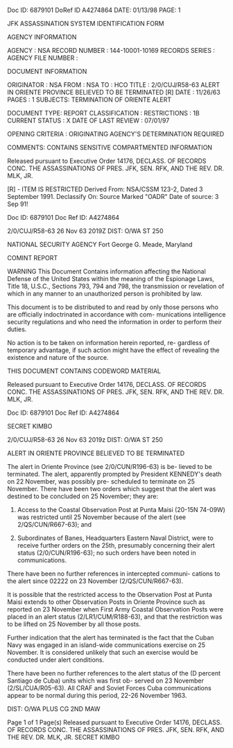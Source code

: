 Doc ID: 6879101 DoRef ID A4274864 DATE: 01/13/98
PAGE: 1

JFK ASSASSINATION SYSTEM
IDENTIFICATION FORM

AGENCY INFORMATION

AGENCY : NSA
RECORD NUMBER : 144-10001-10169
RECORDS SERIES :
AGENCY FILE NUMBER :

DOCUMENT INFORMATION

ORIGINATOR : NSA
FROM : NSA
TO : HCO
TITLE :
2/0/CUJ/R58-63 ALERT IN ORIENTE PROVINCE BELIEVED TO BE TERMINATED [R]
DATE : 11/26/63
PAGES : 1
SUBJECTS:
TERMINATION OF ORIENTE ALERT

DOCUMENT TYPE: REPORT
CLASSIFICATION :
RESTRICTIONS : 1B
CURRENT STATUS : X
DATE OF LAST REVIEW : 07/01/97

OPENING CRITERIA :
ORIGINATING AGENCY'S DETERMINATION REQUIRED

COMMENTS:
CONTAINS SENSITIVE COMPARTMENTED INFORMATION

Released pursuant to Executive Order 14176, DECLASS. OF RECORDS CONC. THE ASSASSINATIONS OF PRES. JFK, SEN.
RFK, AND THE REV. DR. MLK, JR.

[R] - ITEM IS RESTRICTED Derived From: NSA/CSSM 123-2,
Dated 3 September 1991.
Declassify On: Source Marked "OADR"
Date of source: 3 Sep 91!

Doc ID: 6879101 Doc Ref ID: A4274864

2/0/CUJ/R58-63
26 Nov 63 2019Z
DIST: O/WA
ST 250

NATIONAL SECURITY AGENCY
Fort George G. Meade, Maryland

COMINT REPORT

WARNING
This Document Contains information affecting the National Defense of the United States within
the meaning of the Espionage Laws, Title 18, U.S.C., Sections 793, 794 and 798, the transmission
or revelation of which in any manner to an unauthorized person is prohibited by law.

This document is to be distributed to and read by only those
persons who are officially indoctrinated in accordance with com-
munications intelligence security regulations and who need the
information in order to perform their duties.

No action is to be taken on information herein reported, re-
gardless of temporary advantage, if such action might have the
effect of revealing the existence and nature of the source.

THIS DOCUMENT CONTAINS CODEWORD MATERIAL

Released pursuant to Executive Order 14176, DECLASS. OF RECORDS CONC. THE ASSASSINATIONS OF PRES. JFK, SEN.
RFK, AND THE REV. DR. MLK, JR.

Doc ID: 6879101 Doc Ref ID: A4274864

SECRET KIMBO

2/0/CUJ/R58-63
26 Nov 63 2019z
DIST: O/WA
ST 250

ALERT IN ORIENTE PROVINCE BELIEVED TO BE TERMINATED

The alert in Oriente Province (see 2/0/CUN/R196-63) is be-
lieved to be terminated. The alert, apparently prompted by
President KENNEDY's death on 22 November, was possibly pre-
scheduled to terminate on 25 November. There have been two orders
which suggest that the alert was destined to be concluded on
25 November; they are:

1) Access to the Coastal Observation Post at Punta
Maisi (20-15N 74-09W) was restricted until 25 November because
of the alert (see 2/QS/CUN/R667-63); and

2) Subordinates of Banes, Headquarters Eastern Naval
District, were to receive further orders on the 25th, presumably
concerning their alert status (2/0/CUN/R196-63); no such orders
have been noted in communications.

There have been no further references in intercepted communi-
cations to the alert since 02222 on 23 November (2/QS/CUN/R667-63).

It is possible that the restricted access to the Observation
Post at Punta Maisi extends to other Observation Posts in Oriente
Province such as reported on 23 November when First Army Coastal
Observation Posts were placed in an alert status
(2/LR1/CUM/R188-63), and that the restriction was to be lifted on
25 November by all those posts.

Further indication that the alert has terminated is the fact
that the Cuban Navy was engaged in an island-wide communications
exercise on 25 November. It is considered unlikely that such an
exercise would be conducted under alert conditions.

There have been no further references to the alert status
of the (D percent Santiago de Cuba) units which was first ob-
served on 23 November (2/SL/CUA/R05-63). All CRAF and Soviet
Forces Cuba communications appear to be normal during this
period, 22-26 November 1963.

DIST: O/WA PLUS CG 2ND MAW

Page 1 of 1 Page(s)
Released pursuant to Executive Order 14176, DECLASS. OF RECORDS CONC. THE ASSASSINATIONS OF PRES. JFK, SEN.
RFK, AND THE REV. DR. MLK, JR.
SECRET KIMBO
